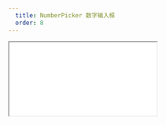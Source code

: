```yaml
---
  title: NumberPicker 数字输入框
  order: 8
---
```

    
<Iframe src="//mc.fusion.design/demos/comp_groups/@alifd/next/numberpicker?theme=@alifd/theme-2" />
